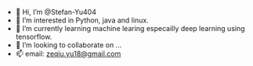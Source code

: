 - 👋 Hi, I’m @Stefan-Yu404
- 👀 I’m interested in Python, java and linux.
- 🌱 I’m currently learning machine learing especailly deep learning using tensorflow.
- 💞️ I’m looking to collaborate on ...
- 📫 email: zeqiu.yu18@gmail.com

<!---
Stefan-Yu404/Stefan-Yu404 is a ✨ special ✨ repository because its `README.md` (this file) appears on your GitHub profile.
You can click the Preview link to take a look at your changes.
--->
